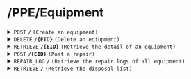 # /PPE/Equipment

<details>
<summary><code>POST</code> <code><b>/</b></code> <code>(Create an equipment)</code></summary>

<br />

##### Headers
| key | values | description |
| --- | ------ | ----------- |
| --- | ------ | ----------- |
##### Body
| key                | required | data type | description                              |
| ------------------ | -------- | --------- | ---------------------------------------- |
| Name               | true     | string    | name of the equipment                    |
| Supplier           | true     | string    | name of the equipment                    |
| Amount             | true     | int       | amount of the equipment                  |
| Unit               | true     | number    | the unit of the equipment                |
| Factor             | true     | float     | the emission factor of the equipment     |
| PurchaseDate       | ture     | date      | the day the equipment is purchased       |
| DisposalDate(date) | true     | date      | the day the equipment should be disposed |
| age                | true     | int       | the age of the equipment                 |
| ageUnit            | true     | year      | the unit of the age                      |
##### Responses
| http code    | content-type         | description                        |
| ------------ | -------------------- | ---------------------------------- |
| `200`        | `application/json`   | the detail of the posted equipment |
| `400`        | `text/plain`         | `{ message: "client error"}`       |
| `500`        | `text/plain`         | `{ message: "server error"}`       |
</details>

<details>
<summary><code>DELETE</code> <code><b>/{EID}</b></code> <code>(Delete an eqiupment)</code></summary>

<br />

##### Headers
| key | values | description |
| --- | ------ | ----------- |
| --- | ------ | ----------- |
##### Path Parameters
| key | required | data type | description         |
| --- | -------- | --------- | ------------------- |
| EID | true     | string    | id of the equipment |
##### Responses
| http code    | content-type | description                                     |
| ------------ | -------------| ----------------------------------------------- |
| `200`        | `text/plain` | `{ message: "success"}`                         |
| `400`        | `text/plain` | `{ message: "client error"}`                    |
| `401`        | `text/plain` | `{ message: "It have not reach its lifespan."}` |
| `500`        | `text/plain` | `{ message: "server error"}`                    |

</details>

<details>
<summary><code>RETRIEVE</code> <code><b>/{EID}</b></code> <code>(Retrieve the detail of an equipment)</code></summary>

<br />

##### Headers
| key | values | description |
| --- | ------ | ----------- |
| --- | ------ | ----------- |
##### Path Parameters
| key | required | data type | description         |
| --- | -------- | --------- | ------------------- |
| EID | true     | string    | id of the equipment |
##### Responses
| http code    | content-type       | description                                 |
| ------------ | ------------------ | ------------------------------------------- |
| `200`        | `application/json` | the detail of the retrieved equipment       |
| `400`        | `text/plain`       | `{ message: "client error"}`                |
| `500`        | `text/plain`       | `{ message: "server error"}`                |

</details>

<details>
<summary><code>POST</code> <code><b>/{EID}</b></code> <code>(Post a repair)</code></summary>

<br />

##### Headers
| key | values | description |
| --- | ------ | ----------- |
| --- | ------ | ----------- |
##### Path Parameters
| key | required | data type | description         |
| --- | -------- | --------- | ------------------- |
| EID | true     | string    | id of the equipment |
##### Body
| key  | required | data type | description                       |
| ---- | -------- | --------- | --------------------------------- |
| Date | true     | string    | the date the repairment is posted |
##### Responses
| http code    | content-type          | description                         |
| ------------ | --------------------- | ----------------------------------- |
| `200`        | `application/json`    | the detail of the posted repairment |
| `400`        | `text/plain`          | `{ message: "client error"}`        |
| `500`        | `text/plain`          | `{ message: "server error"}`        |

</details>

<details>
<summary><code>REPAIR_LOG</code> <code><b>/</b></code> <code>(Retrieve the repair logs of all equipment)</code></summary>

<br />

##### Headers
| key | values | description |
| --- | ------ | ----------- |
| --- | ------ | ----------- |
##### Path Parameters
| key | required | data type | description         |
| --- | -------- | --------- | ------------------- |
| --- | -------- | --------- | ------------------- |
##### Responses
| http code    | content-type         | description                  |
| ------------ | -------------------- | ---------------------------- |
| `200`        | `application/json`   | the repair log               |
| `400`        | `text/plain`         | `{ message: "client error"}` |
| `500`        | `text/plain`         | `{ message: "server error"}` |
</details>

<details>
<summary><code>RETRIEVE</code> <code><b>/</b></code> <code>(Retrieve the disposal list)</code></summary>

<br />

##### Headers
| key | values | description |
| --- | ------ | ----------- |
| --- | ------ | ----------- |
##### Path Parameters
| key | required | data type | description         |
| --- | -------- | --------- | ------------------- |
| --- | -------- | --------- | ------------------- |
##### Responses
| http code    | content-type         | description                                    |
| ------------ | -------------------- | ---------------------------------------------- |
| `200`        | `application/json`   | the sorted(by date) list of disposed equipment |
| `400`        | `text/plain`         | `{ message: "client error"}`                   |
| `500`        | `text/plain`         | `{ message: "server error"}`                   |

</details>
